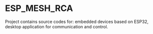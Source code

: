 # ESP_MESH_RCA
Project contains source codes for: embedded devices based on ESP32, desktop application for communication and control.
